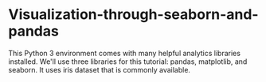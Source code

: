 # Visualization-through-seaborn-and-pandas
This Python 3 environment comes with many helpful analytics libraries installed. We'll use three libraries for this tutorial: pandas, matplotlib, and seaborn. It uses iris dataset that is commonly available. 
